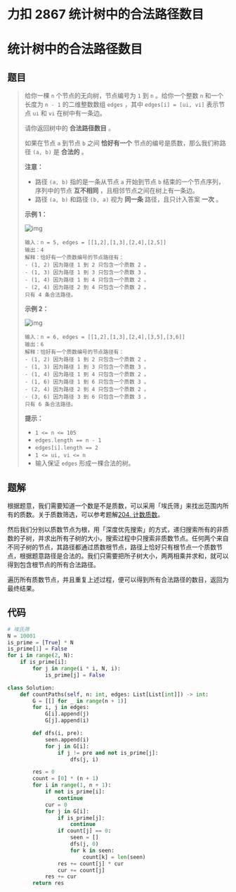 # 力扣 2867 统计树中的合法路径数目


# 统计树中的合法路径数目

## 题目

> 给你一棵 `n` 个节点的无向树，节点编号为 `1` 到 `n` 。给你一个整数 `n` 和一个长度为 `n - 1` 的二维整数数组 `edges` ，其中 `edges[i] = [ui, vi]` 表示节点 `ui` 和 `vi` 在树中有一条边。
>
> 请你返回树中的 **合法路径数目** 。
>
> 如果在节点 `a` 到节点 `b` 之间 **恰好有一个** 节点的编号是质数，那么我们称路径 `(a, b)` 是 **合法的** 。
>
> **注意：**
>
> - 路径 `(a, b)` 指的是一条从节点 `a` 开始到节点 `b` 结束的一个节点序列，序列中的节点 **互不相同** ，且相邻节点之间在树上有一条边。
> - 路径 `(a, b)` 和路径 `(b, a)` 视为 **同一条** 路径，且只计入答案 **一次** 。
>
>  
>
> **示例 1：**
>
> ![img](https://assets.leetcode.com/uploads/2023/08/27/example1.png)
>
> ```
> 输入：n = 5, edges = [[1,2],[1,3],[2,4],[2,5]]
> 输出：4
> 解释：恰好有一个质数编号的节点路径有：
> - (1, 2) 因为路径 1 到 2 只包含一个质数 2 。
> - (1, 3) 因为路径 1 到 3 只包含一个质数 3 。
> - (1, 4) 因为路径 1 到 4 只包含一个质数 2 。
> - (2, 4) 因为路径 2 到 4 只包含一个质数 2 。
> 只有 4 条合法路径。
> ```
>
> **示例 2：**
>
> ![img](https://assets.leetcode.com/uploads/2023/08/27/example2.png)
>
> ```
> 输入：n = 6, edges = [[1,2],[1,3],[2,4],[3,5],[3,6]]
> 输出：6
> 解释：恰好有一个质数编号的节点路径有：
> - (1, 2) 因为路径 1 到 2 只包含一个质数 2 。
> - (1, 3) 因为路径 1 到 3 只包含一个质数 3 。
> - (1, 4) 因为路径 1 到 4 只包含一个质数 2 。
> - (1, 6) 因为路径 1 到 6 只包含一个质数 3 。
> - (2, 4) 因为路径 2 到 4 只包含一个质数 2 。
> - (3, 6) 因为路径 3 到 6 只包含一个质数 3 。
> 只有 6 条合法路径。
> ```
>
>  
>
> **提示：**
>
> - `1 <= n <= 105`
> - `edges.length == n - 1`
> - `edges[i].length == 2`
> - `1 <= ui, vi <= n`
> - 输入保证 `edges` 形成一棵合法的树。

## 题解

根据题意，我们需要知道一个数是不是质数，可以采用「埃氏筛」来找出范围内所有的质数。关于质数筛选，可以参考题解[204. 计数质数](https://leetcode.cn/problems/count-primes/solutions/507273/ji-shu-zhi-shu-by-leetcode-solution/)。

然后我们分别以质数节点为根，用「深度优先搜索」的方式，递归搜索所有的非质数的子树，并求出所有子树的大小，搜索过程中只搜索非质数节点。任何两个来自不同子树的节点，其路径都通过质数根节点，路径上恰好只有根节点一个质数节点，根据题意路径是合法的。我们只需要把所子树大小，两两相乘并求和，就可以得到包含根节点的所有合法路径。

遍历所有质数节点，并且重复上述过程，便可以得到所有合法路径的数目，返回为最终结果。

## 代码

```python
# 埃氏筛
N = 10001
is_prime = [True] * N
is_prime[1] = False
for i in range(2, N):
    if is_prime[i]:
        for j in range(i * i, N, i):
            is_prime[j] = False

class Solution:
    def countPaths(self, n: int, edges: List[List[int]]) -> int:
        G = [[] for _ in range(n + 1)]
        for i, j in edges:
            G[i].append(j)
            G[j].append(i)

        def dfs(i, pre):
            seen.append(i)
            for j in G[i]:
                if j != pre and not is_prime[j]:
                    dfs(j, i)

        res = 0
        count = [0] * (n + 1)
        for i in range(1, n + 1):
            if not is_prime[i]:
                continue
            cur = 0
            for j in G[i]:
                if is_prime[j]:
                    continue
                if count[j] == 0:
                    seen = []
                    dfs(j, 0)
                    for k in seen:
                        count[k] = len(seen)
                res += count[j] * cur
                cur += count[j]
            res += cur
        return res
```


